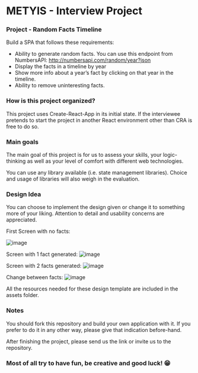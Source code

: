 
# METYIS - Interview Project

### Project - Random Facts Timeline

Build a SPA that follows these requirements: 
 * Ability to generate random facts. You can use this endpoint from NumbersAPI: http://numbersapi.com/random/year?json
 * Display the facts in a timeline by year
 * Show more info about a year’s fact by clicking on that year in the timeline.
 * Ability to remove uninteresting facts.
 
### How is this project organized?
This project uses Create-React-App in its initial state. If the interviewee pretends to start the project in another React environment other than CRA is free to do so.

### Main goals
The main goal of this project is for us to assess your skills, your logic-thinking as well as your level of comfort with different web technologies. 

You can use any library available (i.e. state management libraries). Choice and usage of libraries will also weigh in the evaluation.
 
### Design Idea

You can choose to implement the design given or change it to something more of your liking. Attention to detail and usability concerns are appreciated.

First Screen with no facts:

![image](https://user-images.githubusercontent.com/9078815/185175114-9f9df9c7-0501-4150-ae43-06618fcfa7ed.png)

Screen with 1 fact generated:
![image](https://user-images.githubusercontent.com/9078815/185175195-d276bc04-0e8c-48ec-80f1-1f2d67c7c013.png)


Screen with 2 facts generated:
![image](https://user-images.githubusercontent.com/9078815/185175235-afc7946d-a574-4df8-9ce6-d72c0e583488.png)


Change between facts:
![image](https://user-images.githubusercontent.com/9078815/185175361-a3803a88-d391-4151-bb75-c4b385f75afa.png)


All the resources needed for these design template are included in the assets folder.

### Notes

You should fork this repository and build your own application with it. If you prefer to do it in any other way, please give that indication before-hand.

After finishing the project, please send us the link or invite us to the repository.


### Most of all try to have fun, be creative and good luck! 😁 
